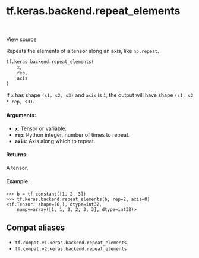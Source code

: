 <div itemscope itemtype="http://developers.google.com/ReferenceObject">
<meta itemprop="name" content="tf.keras.backend.repeat_elements" />
<meta itemprop="path" content="Stable" />
</div>

# tf.keras.backend.repeat_elements

<!-- Insert buttons and diff -->

<table class="tfo-notebook-buttons tfo-api" align="left">
</table>

<a target="_blank" href="/code/stable/tensorflow/python/keras/backend.py">View source</a>



Repeats the elements of a tensor along an axis, like `np.repeat`.

``` python
tf.keras.backend.repeat_elements(
    x,
    rep,
    axis
)
```



<!-- Placeholder for "Used in" -->

If `x` has shape `(s1, s2, s3)` and `axis` is `1`, the output
will have shape `(s1, s2 * rep, s3)`.

#### Arguments:


* <b>`x`</b>: Tensor or variable.
* <b>`rep`</b>: Python integer, number of times to repeat.
* <b>`axis`</b>: Axis along which to repeat.


#### Returns:

A tensor.



#### Example:


```
>>> b = tf.constant([1, 2, 3])
>>> tf.keras.backend.repeat_elements(b, rep=2, axis=0)
<tf.Tensor: shape=(6,), dtype=int32,
    numpy=array([1, 1, 2, 2, 3, 3], dtype=int32)>
```


## Compat aliases

* `tf.compat.v1.keras.backend.repeat_elements`
* `tf.compat.v2.keras.backend.repeat_elements`

